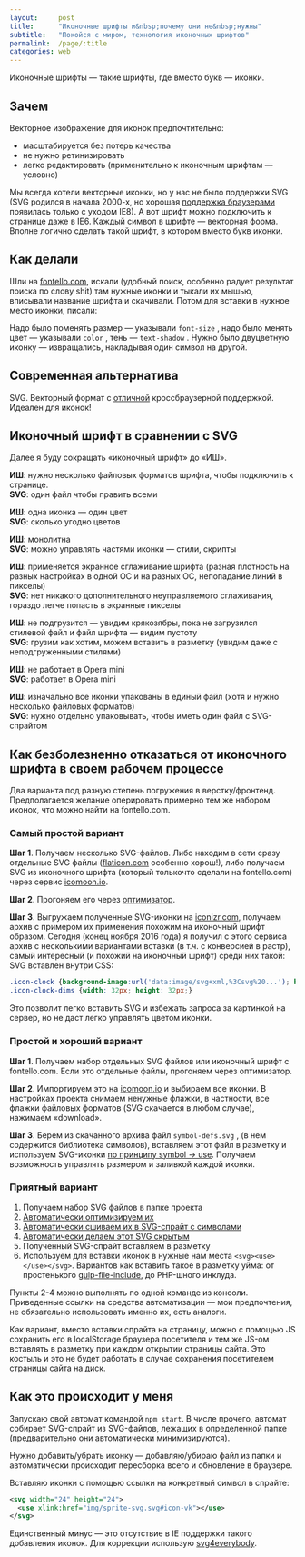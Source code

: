 ```yaml
---
layout:     post
title:      "Иконочные шрифты и&nbsp;почему они не&nbsp;нужны"
subtitle:   "Покойся с миром, технология иконочных шрифтов"
permalink:  /page/:title
categories: web
---
```


Иконочные шрифты — такие шрифты, где вместо букв — иконки.

## Зачем

Векторное изображение для иконок предпочтительно:

*   масштабируется без потерь качества
*   не нужно ретинизировать
*   легко редактировать (применительно к иконочным шрифтам — условно)

Мы всегда хотели векторные иконки, но у нас не было поддержки SVG (SVG родился в начала 2000-х, но хорошая [поддержка браузерами](http://caniuse.com/#feat=svg) появилась только с уходом IE8). А вот шрифт можно подключить к странице даже в IE6. Каждый символ в шрифте — векторная форма. Вполне логично сделать такой шрифт, в котором вместо букв иконки.

## Как делали

Шли на [fontello.com](http://fontello.com/), искали (удобный поиск, особенно радует результат поиска по слову shit) там нужные иконки и тыкали их мышью, вписывали название шрифта и скачивали. Потом для вставки в нужное место иконки, писали:

<i class="icon-home"></i> <!-- тут home — имя иконки -->

Надо было поменять размер — указывали `font-size` , надо было менять цвет — указывали `color` , тень — `text-shadow` . Нужно было двуцветную иконку — извращались, накладывая один символ на другой.

## Современная альтернатива

SVG. Векторный формат с [отличной](http://caniuse.com/#feat=svg) кроссбраузерной поддержкой. Идеален для иконок!

## Иконочный шрифт в сравнении с SVG

Далее я буду сокращать «иконочный шрифт» до «ИШ».

**ИШ**: нужно несколько файловых форматов шрифта, чтобы подключить к странице.<br>
**SVG**: один файл чтобы править всеми

**ИШ**: одна иконка — один цвет<br>
**SVG**: сколько угодно цветов

**ИШ**: монолитна<br>
**SVG**: можно управлять частями иконки — стили, скрипты

**ИШ**: применяется экранное сглаживание шрифта (разная плотность на разных настройках в одной ОС и на разных ОС, непопадание линий в пикселы)<br>
**SVG**: нет никакого дополнительного неуправляемого сглаживания, гораздо легче попасть в экранные пикселы

**ИШ**: не подгрузится — увидим крякозябры, пока не загрузился стилевой файл и файл шрифта — видим пустоту<br>
**SVG**: грузим как хотим, можем вставить в разметку (увидим даже с неподгруженными стилями)

**ИШ**: не работает в Opera mini<br>
**SVG**: работает в Opera mini

**ИШ**: изначально все иконки упакованы в единый файл (хотя и нужно несколько файловых форматов)<br>
**SVG**: нужно отдельно упаковывать, чтобы иметь один файл с SVG-спрайтом

## Как безболезненно отказаться от иконочного шрифта в своем рабочем процессе

Два варианта под разную степень погружения в верстку/фронтенд. Предполагается желание оперировать примерно тем же набором иконок, что можно найти на fontello.com.

### Самый простой вариант

**Шаг 1**. Получаем несколько SVG-файлов. Либо находим в сети сразу отдельные SVG файлы ([flaticon.com](http://www.flaticon.com/) особенно хорош!), либо получаем SVG из иконочного шрифта (который толькочто сделали на fontello.com) через сервис [icomoon.io](https://icomoon.io/app).

**Шаг 2**. Прогоняем его через [оптимизатор](https://jakearchibald.github.io/svgomg/).

**Шаг 3**. Выгружаем полученные SVG-иконки на [iconizr.com](https://iconizr.com/), получаем архив с примером их применения похожим на иконочный шрифт образом. Сегодня (конец ноября 2016 года) я получил с этого сервиса архив с несколькими вариантами вставки (в т.ч. с конверсией в растр), самый интересный (и похожий на иконочный шрифт) среди них такой: SVG вставлен внутри CSS:

```css
.icon-clock {background-image:url('data:image/svg+xml,%3Csvg%20...'); background-repeat:no-repeat}
.icon-clock-dims {width: 32px; height: 32px;}
```

Это позволит легко вставить SVG и избежать запроса за картинкой на сервер, но не даст легко управлять цветом иконки.

### Простой и хороший вариант

**Шаг 1**. Получаем набор отдельных SVG файлов или иконочный шрифт с fontello.com. Если это отдельные файлы, прогоняем через оптимизатор.

**Шаг 2**. Импортируем это на [icomoon.io](https://icomoon.io/app) и выбираем все иконки. В настройках проекта снимаем ненужные флажки, в частности, все флажки файловых форматов (SVG скачается в любом случае), нажимаем «download».

**Шаг 3**. Берем из скачанного архива файл `symbol-defs.svg` , (в нем содержится библиотека символов), вставляем этот файл в разметку и используем SVG-иконки [по принципу symbol → use](http://codepen.io/nicothin/pen/eBERpZ?editors=1000). Получаем возможность управлять размером и заливкой каждой иконки.

### Приятный вариант

1.  Получаем набор SVG файлов в папке проекта
2.  [Автоматически оптимизируем их](https://www.npmjs.com/package/gulp-svgmin)
3.  [Автоматически сшиваем их в SVG-спрайт с символами](https://github.com/w0rm/gulp-svgstore)
4.  [Автоматически делаем этот SVG скрытым](https://www.npmjs.com/package/gulp-cheerio)
5.  Полученный SVG-спрайт вставляем в разметку
6.  Используем для вставки иконок в нужные нам места `<svg><use></use></svg>`. Вариантов как вставить такое в разметку уйма: от простенького [gulp-file-include](https://www.npmjs.com/package/gulp-file-include), до PHP-шного инклуда.

Пункты 2-4 можно выполнять по одной команде из консоли. Приведенные ссылки на средства автоматизации — мои предпочтения, не обязательно использовать именно их, есть аналоги.

Как вариант, вместо вставки спрайта на страницу, можно с помощью JS сохранить его в localStorage браузера посетителя и тем же JS-ом вставлять в разметку при каждом открытии страницы сайта. Это костыль и это не будет работать в случае сохранения посетителем страницы сайта на диск.

## Как это происходит у меня

Запускаю свой автомат командой `npm start`. В числе прочего, автомат собирает SVG-спрайт из SVG-файлов, лежащих в определенной папке (предварительно они автоматически минимизируются).

Нужно добавить/убрать иконку — добавляю/убираю файл из папки и автоматически происходит пересборка всего и обновление в браузере.

Вставляю иконки с помощью ссылки на конкретный символ в спрайте:

```svg
<svg width="24" height="24">
  <use xlink:href="img/sprite-svg.svg#icon-vk"></use>
</svg>
```

Единственный минус — это отсутствие в IE поддержки такого добавления иконок. Для коррекции использую [svg4everybody](https://github.com/jonathantneal/svg4everybody).
